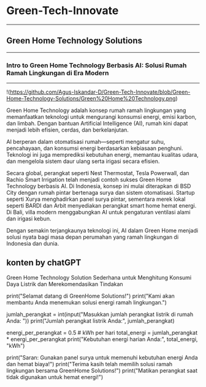 # Green-Tech-Innovate
---
## Green Home Technology Solutions
---
### Intro to Green Home Technology Berbasis AI: Solusi Rumah Ramah Lingkungan di Era Modern
---
!(https://github.com/Agus-Iskandar-D/Green-Tech-Innovate/blob/Green-Home-Technology-Solutions/Green%20Home%20Technology.png)

Green Home Technology adalah konsep rumah ramah lingkungan yang memanfaatkan teknologi untuk mengurangi konsumsi energi, emisi karbon, dan limbah. Dengan bantuan Artificial Intelligence (AI), rumah kini dapat menjadi lebih efisien, cerdas, dan berkelanjutan.

AI berperan dalam otomatisasi rumah—seperti mengatur suhu, pencahayaan, dan konsumsi energi berdasarkan kebiasaan penghuni. Teknologi ini juga memprediksi kebutuhan energi, memantau kualitas udara, dan mengelola sistem daur ulang serta irigasi secara efisien.

Secara global, perangkat seperti Nest Thermostat, Tesla Powerwall, dan Rachio Smart Irrigation telah menjadi contoh sukses Green Home Technology berbasis AI. Di Indonesia, konsep ini mulai diterapkan di BSD City dengan rumah pintar bertenaga surya dan sistem otomatisasi. Startup seperti Xurya menghadirkan panel surya pintar, sementara merek lokal seperti BARDI dan Arbit menyediakan perangkat smart home hemat energi. Di Bali, villa modern menggabungkan AI untuk pengaturan ventilasi alami dan irigasi kebun.

Dengan semakin terjangkaunya teknologi ini, AI dalam Green Home menjadi solusi nyata bagi masa depan perumahan yang ramah lingkungan di Indonesia dan dunia.

konten by chatGPT
---
Green Home Technology Solution Sederhana untuk Menghitung Konsumi Daya Listrik dan Merekomendasikan Tindakan 

print("Selamat datang di GreenHome Solutions!")
print("Kami akan membantu Anda menemukan solusi energi ramah lingkungan.")

jumlah_perangkat = int(input("Masukkan jumlah perangkat listrik di rumah Anda: "))
print("Jumlah perangkat listrik Anda:", jumlah_perangkat)

energi_per_perangkat = 0.5  # kWh per hari
total_energi = jumlah_perangkat * energi_per_perangkat
print("Kebutuhan energi harian Anda:", total_energi, "kWh")

print("Saran: Gunakan panel surya untuk memenuhi kebutuhan energi Anda dan hemat biaya!")
print("Terima kasih telah memilih solusi ramah lingkungan bersama GreenHome Solutions!")
print("Matikan perangkat saat tidak digunakan untuk hemat energi!")

